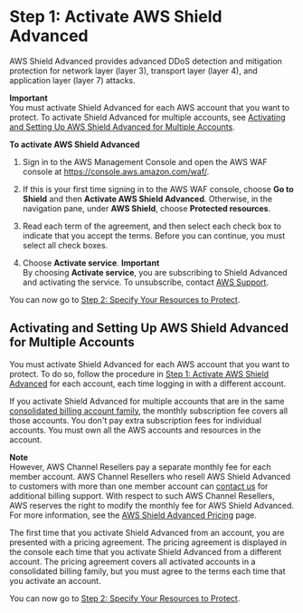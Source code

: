 # Step 1: Activate AWS Shield Advanced<a name="enable-ddos-prem"></a>

AWS Shield Advanced provides advanced DDoS detection and mitigation protection for network layer \(layer 3\), transport layer \(layer 4\), and application layer \(layer 7\) attacks\.

**Important**  
You must activate Shield Advanced for each AWS account that you want to protect\. To activate Shield Advanced for multiple accounts, see [Activating and Setting Up AWS Shield Advanced for Multiple Accounts](#enable-ddos-prem-multi-account-procedure)\. <a name="enable-ddos-prem-procedure"></a>

**To activate AWS Shield Advanced**

1. Sign in to the AWS Management Console and open the AWS WAF console at [https://console\.aws\.amazon\.com/waf/](https://console.aws.amazon.com/waf/)\. 

1. If this is your first time signing in to the AWS WAF console, choose **Go to Shield** and then **Activate AWS Shield Advanced**\. Otherwise, in the navigation pane, under **AWS Shield**, choose **Protected resources**\. 

1.  Read each term of the agreement, and then select each check box to indicate that you accept the terms\. Before you can continue, you must select all check boxes\.

1. Choose **Activate service**\.
**Important**  
By choosing **Activate service**, you are subscribing to Shield Advanced and activating the service\. To unsubscribe, contact [AWS Support](https://console.aws.amazon.com/support)\. 

You can now go to [Step 2: Specify Your Resources to Protect](ddos-choose-resources.md)\. 

## Activating and Setting Up AWS Shield Advanced for Multiple Accounts<a name="enable-ddos-prem-multi-account-procedure"></a>

You must activate Shield Advanced for each AWS account that you want to protect\. To do so, follow the procedure in [Step 1: Activate AWS Shield Advanced](#enable-ddos-prem) for each account, each time logging in with a different account\. 

If you activate Shield Advanced for multiple accounts that are in the same [consolidated billing account family](http://docs.aws.amazon.com/awsaccountbilling/latest/aboutv2/consolidated-billing.html), the monthly subscription fee covers all those accounts\. You don't pay extra subscription fees for individual accounts\. You must own all the AWS accounts and resources in the account\. 

**Note**  
However, AWS Channel Resellers pay a separate monthly fee for each member account\. AWS Channel Resellers who resell AWS Shield Advanced to customers with more than one member account can [contact us](https://aws.amazon.com/contact-us/) for additional billing support\. With respect to such AWS Channel Resellers, AWS reserves the right to modify the monthly fee for AWS Shield Advanced\. For more information, see the [AWS Shield Advanced Pricing](http://aws.amazon.com/shield/pricing/) page\. 

The first time that you activate Shield Advanced from an account, you are presented with a pricing agreement\. The pricing agreement is displayed in the console each time that you activate Shield Advanced from a different account\. The pricing agreement covers all activated accounts in a consolidated billing family, but you must agree to the terms each time that you activate an account\. 

You can now go to [Step 2: Specify Your Resources to Protect](ddos-choose-resources.md)\.